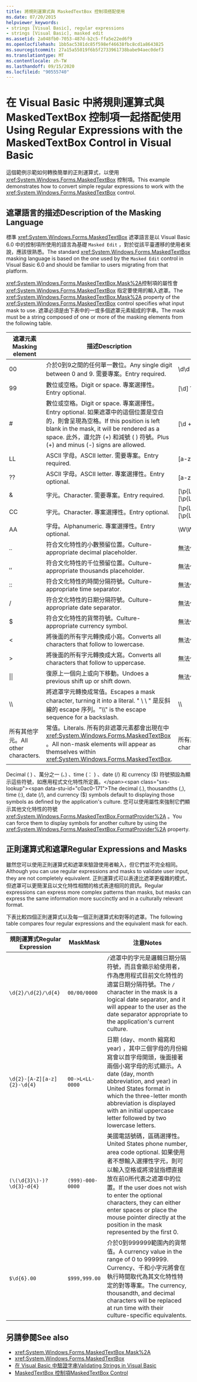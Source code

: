 ```yaml
---
title: 將規則運算式與 MaskedTextBox 控制項搭配使用
ms.date: 07/20/2015
helpviewer_keywords:
- strings [Visual Basic], regular expressions
- strings [Visual Basic], masked edit
ms.assetid: 2a048fb0-7053-487d-b2c5-ffa5e22ed6f9
ms.openlocfilehash: 1bb5ac5381dc85f598ef46638fbc8cd1a8643825
ms.sourcegitcommit: 27a15a55019f6b5f2733961738babe94aec0def3
ms.translationtype: MT
ms.contentlocale: zh-TW
ms.lasthandoff: 09/15/2020
ms.locfileid: "90555740"
---
```

# <a name="using-regular-expressions-with-the-maskedtextbox-control-in-visual-basic"></a><span data-ttu-id="c0ac0-102">在 Visual Basic 中將規則運算式與 MaskedTextBox 控制項一起搭配使用</span><span class="sxs-lookup"><span data-stu-id="c0ac0-102">Using Regular Expressions with the MaskedTextBox Control in Visual Basic</span></span>
<span data-ttu-id="c0ac0-103">這個範例示範如何轉換簡單的正則運算式，以使用 <xref:System.Windows.Forms.MaskedTextBox> 控制項。</span><span class="sxs-lookup"><span data-stu-id="c0ac0-103">This example demonstrates how to convert simple regular expressions to work with the <xref:System.Windows.Forms.MaskedTextBox> control.</span></span>  
  
## <a name="description-of-the-masking-language"></a><span data-ttu-id="c0ac0-104">遮罩語言的描述</span><span class="sxs-lookup"><span data-stu-id="c0ac0-104">Description of the Masking Language</span></span>  
 <span data-ttu-id="c0ac0-105">標準 <xref:System.Windows.Forms.MaskedTextBox> 遮罩語言是以 Visual Basic 6.0 中的控制項所使用的語言為基礎 `Masked Edit` ，對於從該平臺遷移的使用者來說，應該很熟悉。</span><span class="sxs-lookup"><span data-stu-id="c0ac0-105">The standard <xref:System.Windows.Forms.MaskedTextBox> masking language is based on the one used by the `Masked Edit` control in Visual Basic 6.0 and should be familiar to users migrating from that platform.</span></span>  
  
 <span data-ttu-id="c0ac0-106"><xref:System.Windows.Forms.MaskedTextBox.Mask%2A>控制項的屬性會 <xref:System.Windows.Forms.MaskedTextBox> 指定要使用的輸入遮罩。</span><span class="sxs-lookup"><span data-stu-id="c0ac0-106">The <xref:System.Windows.Forms.MaskedTextBox.Mask%2A> property of the <xref:System.Windows.Forms.MaskedTextBox> control specifies what input mask to use.</span></span> <span data-ttu-id="c0ac0-107">遮罩必須是由下表中的一或多個遮罩元素組成的字串。</span><span class="sxs-lookup"><span data-stu-id="c0ac0-107">The mask must be a string composed of one or more of the masking elements from the following table.</span></span>  
  
|<span data-ttu-id="c0ac0-108">遮罩元素</span><span class="sxs-lookup"><span data-stu-id="c0ac0-108">Masking element</span></span>|<span data-ttu-id="c0ac0-109">描述</span><span class="sxs-lookup"><span data-stu-id="c0ac0-109">Description</span></span>|<span data-ttu-id="c0ac0-110">正則運算式元素</span><span class="sxs-lookup"><span data-stu-id="c0ac0-110">Regular expression element</span></span>|  
|---------------------|-----------------|--------------------------------|  
|<span data-ttu-id="c0ac0-111">0</span><span class="sxs-lookup"><span data-stu-id="c0ac0-111">0</span></span>|<span data-ttu-id="c0ac0-112">介於0到9之間的任何單一數位。</span><span class="sxs-lookup"><span data-stu-id="c0ac0-112">Any single digit between 0 and 9.</span></span> <span data-ttu-id="c0ac0-113">需要專案。</span><span class="sxs-lookup"><span data-stu-id="c0ac0-113">Entry required.</span></span>|<span data-ttu-id="c0ac0-114">\d</span><span class="sxs-lookup"><span data-stu-id="c0ac0-114">\d</span></span>|  
|<span data-ttu-id="c0ac0-115">9</span><span class="sxs-lookup"><span data-stu-id="c0ac0-115">9</span></span>|<span data-ttu-id="c0ac0-116">數位或空格。</span><span class="sxs-lookup"><span data-stu-id="c0ac0-116">Digit or space.</span></span> <span data-ttu-id="c0ac0-117">專案選擇性。</span><span class="sxs-lookup"><span data-stu-id="c0ac0-117">Entry optional.</span></span>|<span data-ttu-id="c0ac0-118">[\d]？</span><span class="sxs-lookup"><span data-stu-id="c0ac0-118">[ \d]?</span></span>|  
|#|<span data-ttu-id="c0ac0-119">數位或空格。</span><span class="sxs-lookup"><span data-stu-id="c0ac0-119">Digit or space.</span></span> <span data-ttu-id="c0ac0-120">專案選擇性。</span><span class="sxs-lookup"><span data-stu-id="c0ac0-120">Entry optional.</span></span> <span data-ttu-id="c0ac0-121">如果遮罩中的這個位置是空白的，則會呈現為空格。</span><span class="sxs-lookup"><span data-stu-id="c0ac0-121">If this position is left blank in the mask, it will be rendered as a space.</span></span> <span data-ttu-id="c0ac0-122">此外，還允許 (+) 和減號 ( ) 符號。</span><span class="sxs-lookup"><span data-stu-id="c0ac0-122">Plus (+) and minus (-) signs are allowed.</span></span>|<span data-ttu-id="c0ac0-123">[\d +-]？</span><span class="sxs-lookup"><span data-stu-id="c0ac0-123">[ \d+-]?</span></span>|  
|<span data-ttu-id="c0ac0-124">L</span><span class="sxs-lookup"><span data-stu-id="c0ac0-124">L</span></span>|<span data-ttu-id="c0ac0-125">ASCII 字母。</span><span class="sxs-lookup"><span data-stu-id="c0ac0-125">ASCII letter.</span></span> <span data-ttu-id="c0ac0-126">需要專案。</span><span class="sxs-lookup"><span data-stu-id="c0ac0-126">Entry required.</span></span>|<span data-ttu-id="c0ac0-127">[a-zA-Z]</span><span class="sxs-lookup"><span data-stu-id="c0ac0-127">[a-zA-Z]</span></span>|  
|<span data-ttu-id="c0ac0-128">?</span><span class="sxs-lookup"><span data-stu-id="c0ac0-128">?</span></span>|<span data-ttu-id="c0ac0-129">ASCII 字母。</span><span class="sxs-lookup"><span data-stu-id="c0ac0-129">ASCII letter.</span></span> <span data-ttu-id="c0ac0-130">專案選擇性。</span><span class="sxs-lookup"><span data-stu-id="c0ac0-130">Entry optional.</span></span>|<span data-ttu-id="c0ac0-131">[a-z]？</span><span class="sxs-lookup"><span data-stu-id="c0ac0-131">[a-zA-Z]?</span></span>|  
|&|<span data-ttu-id="c0ac0-132">字元。</span><span class="sxs-lookup"><span data-stu-id="c0ac0-132">Character.</span></span> <span data-ttu-id="c0ac0-133">需要專案。</span><span class="sxs-lookup"><span data-stu-id="c0ac0-133">Entry required.</span></span>|<span data-ttu-id="c0ac0-134">[\p{Ll}\p{Lu}\p{Lt}\p{Lm}\p{Lo}]</span><span class="sxs-lookup"><span data-stu-id="c0ac0-134">[\p{Ll}\p{Lu}\p{Lt}\p{Lm}\p{Lo}]</span></span>|  
|<span data-ttu-id="c0ac0-135">C</span><span class="sxs-lookup"><span data-stu-id="c0ac0-135">C</span></span>|<span data-ttu-id="c0ac0-136">字元。</span><span class="sxs-lookup"><span data-stu-id="c0ac0-136">Character.</span></span> <span data-ttu-id="c0ac0-137">專案選擇性。</span><span class="sxs-lookup"><span data-stu-id="c0ac0-137">Entry optional.</span></span>|<span data-ttu-id="c0ac0-138">[\p{Ll}\p{Lu}\p{Lt}\p{Lm}\p{Lo}]?</span><span class="sxs-lookup"><span data-stu-id="c0ac0-138">[\p{Ll}\p{Lu}\p{Lt}\p{Lm}\p{Lo}]?</span></span>|  
|<span data-ttu-id="c0ac0-139">A</span><span class="sxs-lookup"><span data-stu-id="c0ac0-139">A</span></span>|<span data-ttu-id="c0ac0-140">字母。</span><span class="sxs-lookup"><span data-stu-id="c0ac0-140">Alphanumeric.</span></span> <span data-ttu-id="c0ac0-141">專案選擇性。</span><span class="sxs-lookup"><span data-stu-id="c0ac0-141">Entry optional.</span></span>|<span data-ttu-id="c0ac0-142">\W</span><span class="sxs-lookup"><span data-stu-id="c0ac0-142">\W</span></span>|  
|<span data-ttu-id="c0ac0-143">.</span><span class="sxs-lookup"><span data-stu-id="c0ac0-143">.</span></span>|<span data-ttu-id="c0ac0-144">符合文化特性的小數預留位置。</span><span class="sxs-lookup"><span data-stu-id="c0ac0-144">Culture-appropriate decimal placeholder.</span></span>|<span data-ttu-id="c0ac0-145">無法使用。</span><span class="sxs-lookup"><span data-stu-id="c0ac0-145">Not available.</span></span>|  
|<span data-ttu-id="c0ac0-146">,</span><span class="sxs-lookup"><span data-stu-id="c0ac0-146">,</span></span>|<span data-ttu-id="c0ac0-147">符合文化特性的千位預留位置。</span><span class="sxs-lookup"><span data-stu-id="c0ac0-147">Culture-appropriate thousands placeholder.</span></span>|<span data-ttu-id="c0ac0-148">無法使用。</span><span class="sxs-lookup"><span data-stu-id="c0ac0-148">Not available.</span></span>|  
|<span data-ttu-id="c0ac0-149">:</span><span class="sxs-lookup"><span data-stu-id="c0ac0-149">:</span></span>|<span data-ttu-id="c0ac0-150">符合文化特性的時間分隔符號。</span><span class="sxs-lookup"><span data-stu-id="c0ac0-150">Culture-appropriate time separator.</span></span>|<span data-ttu-id="c0ac0-151">無法使用。</span><span class="sxs-lookup"><span data-stu-id="c0ac0-151">Not available.</span></span>|  
|/|<span data-ttu-id="c0ac0-152">符合文化特性的日期分隔符號。</span><span class="sxs-lookup"><span data-stu-id="c0ac0-152">Culture-appropriate date separator.</span></span>|<span data-ttu-id="c0ac0-153">無法使用。</span><span class="sxs-lookup"><span data-stu-id="c0ac0-153">Not available.</span></span>|  
|$|<span data-ttu-id="c0ac0-154">符合文化特性的貨幣符號。</span><span class="sxs-lookup"><span data-stu-id="c0ac0-154">Culture-appropriate currency symbol.</span></span>|<span data-ttu-id="c0ac0-155">無法使用。</span><span class="sxs-lookup"><span data-stu-id="c0ac0-155">Not available.</span></span>|  
|\<|<span data-ttu-id="c0ac0-156">將後面的所有字元轉換成小寫。</span><span class="sxs-lookup"><span data-stu-id="c0ac0-156">Converts all characters that follow to lowercase.</span></span>|<span data-ttu-id="c0ac0-157">無法使用。</span><span class="sxs-lookup"><span data-stu-id="c0ac0-157">Not available.</span></span>|  
|>|<span data-ttu-id="c0ac0-158">將後面的所有字元轉換成大寫。</span><span class="sxs-lookup"><span data-stu-id="c0ac0-158">Converts all characters that follow to uppercase.</span></span>|<span data-ttu-id="c0ac0-159">無法使用。</span><span class="sxs-lookup"><span data-stu-id="c0ac0-159">Not available.</span></span>|  
|<span data-ttu-id="c0ac0-160">&#124;</span><span class="sxs-lookup"><span data-stu-id="c0ac0-160">&#124;</span></span>|<span data-ttu-id="c0ac0-161">復原上一個向上或向下移動。</span><span class="sxs-lookup"><span data-stu-id="c0ac0-161">Undoes a previous shift up or shift down.</span></span>|<span data-ttu-id="c0ac0-162">無法使用。</span><span class="sxs-lookup"><span data-stu-id="c0ac0-162">Not available.</span></span>|  
|<span data-ttu-id="c0ac0-163">&#92;</span><span class="sxs-lookup"><span data-stu-id="c0ac0-163">&#92;</span></span>|<span data-ttu-id="c0ac0-164">將遮罩字元轉換成常值。</span><span class="sxs-lookup"><span data-stu-id="c0ac0-164">Escapes a mask character, turning it into a literal.</span></span> <span data-ttu-id="c0ac0-165">" \\ \\ " 是反斜線的 escape 序列。</span><span class="sxs-lookup"><span data-stu-id="c0ac0-165">"\\\\" is the escape sequence for a backslash.</span></span>|<span data-ttu-id="c0ac0-166">&#92;</span><span class="sxs-lookup"><span data-stu-id="c0ac0-166">&#92;</span></span>|  
|<span data-ttu-id="c0ac0-167">所有其他字元。</span><span class="sxs-lookup"><span data-stu-id="c0ac0-167">All other characters.</span></span>|<span data-ttu-id="c0ac0-168">常值。</span><span class="sxs-lookup"><span data-stu-id="c0ac0-168">Literals.</span></span> <span data-ttu-id="c0ac0-169">所有的非遮罩元素都會出現在中 <xref:System.Windows.Forms.MaskedTextBox> 。</span><span class="sxs-lookup"><span data-stu-id="c0ac0-169">All non-mask elements will appear as themselves within <xref:System.Windows.Forms.MaskedTextBox>.</span></span>|<span data-ttu-id="c0ac0-170">所有其他字元。</span><span class="sxs-lookup"><span data-stu-id="c0ac0-170">All other characters.</span></span>|  
  
 <span data-ttu-id="c0ac0-171">Decimal ( ) 、萬分之一 (、) 、time (： ) 、date (/) 和 currency ($) 符號預設為顯示這些符號，如應用程式文化特性所定義。</span><span class="sxs-lookup"><span data-stu-id="c0ac0-171">The decimal (.), thousandths (,), time (:), date (/), and currency ($) symbols default to displaying those symbols as defined by the application's culture.</span></span> <span data-ttu-id="c0ac0-172">您可以使用屬性來強制它們顯示其他文化特性的符號 <xref:System.Windows.Forms.MaskedTextBox.FormatProvider%2A> 。</span><span class="sxs-lookup"><span data-stu-id="c0ac0-172">You can force them to display symbols for another culture by using the <xref:System.Windows.Forms.MaskedTextBox.FormatProvider%2A> property.</span></span>  
  
## <a name="regular-expressions-and-masks"></a><span data-ttu-id="c0ac0-173">正則運算式和遮罩</span><span class="sxs-lookup"><span data-stu-id="c0ac0-173">Regular Expressions and Masks</span></span>  
 <span data-ttu-id="c0ac0-174">雖然您可以使用正則運算式和遮罩來驗證使用者輸入，但它們並不完全相同。</span><span class="sxs-lookup"><span data-stu-id="c0ac0-174">Although you can use regular expressions and masks to validate user input, they are not completely equivalent.</span></span> <span data-ttu-id="c0ac0-175">正則運算式可以表達比遮罩更複雜的模式，但遮罩可以更簡潔且以文化特性相關的格式表達相同的資訊。</span><span class="sxs-lookup"><span data-stu-id="c0ac0-175">Regular expressions can express more complex patterns than masks, but masks can express the same information more succinctly and in a culturally relevant format.</span></span>  
  
 <span data-ttu-id="c0ac0-176">下表比較四個正則運算式以及每一個正則運算式和對等的遮罩。</span><span class="sxs-lookup"><span data-stu-id="c0ac0-176">The following table compares four regular expressions and the equivalent mask for each.</span></span>  
  
|<span data-ttu-id="c0ac0-177">規則運算式</span><span class="sxs-lookup"><span data-stu-id="c0ac0-177">Regular Expression</span></span>|<span data-ttu-id="c0ac0-178">Mask</span><span class="sxs-lookup"><span data-stu-id="c0ac0-178">Mask</span></span>|<span data-ttu-id="c0ac0-179">注意</span><span class="sxs-lookup"><span data-stu-id="c0ac0-179">Notes</span></span>|  
|------------------------|----------|-----------|  
|`\d{2}/\d{2}/\d{4}`|`00/00/0000`|<span data-ttu-id="c0ac0-180">`/`遮罩中的字元是邏輯日期分隔符號，而且會顯示給使用者，作為應用程式目前文化特性的適當日期分隔符號。</span><span class="sxs-lookup"><span data-stu-id="c0ac0-180">The `/` character in the mask is a logical date separator, and it will appear to the user as the date separator appropriate to the application's current culture.</span></span>|  
|`\d{2}-[A-Z][a-z]{2}-\d{4}`|`00->L<LL-0000`|<span data-ttu-id="c0ac0-181">日期 (day、month 縮寫和 year) ，其中三個字母的月份縮寫會以首字母開頭，後面接著兩個小寫字母的形式顯示。</span><span class="sxs-lookup"><span data-stu-id="c0ac0-181">A date (day, month abbreviation, and year) in United States format in which the three-letter month abbreviation is displayed with an initial uppercase letter followed by two lowercase letters.</span></span>|  
|`(\(\d{3}\)-)?\d{3}-d{4}`|`(999)-000-0000`|<span data-ttu-id="c0ac0-182">美國電話號碼，區碼選擇性。</span><span class="sxs-lookup"><span data-stu-id="c0ac0-182">United States phone number, area code optional.</span></span> <span data-ttu-id="c0ac0-183">如果使用者不想輸入選擇性字元，則可以輸入空格或將滑鼠指標直接放在前0所代表之遮罩中的位置。</span><span class="sxs-lookup"><span data-stu-id="c0ac0-183">If the user does not wish to enter the optional characters, they can either enter spaces or place the mouse pointer directly at the position in the mask represented by the first 0.</span></span>|  
|`$\d{6}.00`|`$999,999.00`|<span data-ttu-id="c0ac0-184">介於0到999999範圍內的貨幣值。</span><span class="sxs-lookup"><span data-stu-id="c0ac0-184">A currency value in the range of 0 to 999999.</span></span> <span data-ttu-id="c0ac0-185">Currency、千和小字元將會在執行時間取代為其文化特性特定的對等專案。</span><span class="sxs-lookup"><span data-stu-id="c0ac0-185">The currency, thousandth, and decimal characters will be replaced at run time with their culture-specific equivalents.</span></span>|  
  
## <a name="see-also"></a><span data-ttu-id="c0ac0-186">另請參閱</span><span class="sxs-lookup"><span data-stu-id="c0ac0-186">See also</span></span>

- <xref:System.Windows.Forms.MaskedTextBox.Mask%2A>
- <xref:System.Windows.Forms.MaskedTextBox>
- [<span data-ttu-id="c0ac0-187">在 Visual Basic 中驗證字串</span><span class="sxs-lookup"><span data-stu-id="c0ac0-187">Validating Strings in Visual Basic</span></span>](validating-strings.md)
- [<span data-ttu-id="c0ac0-188">MaskedTextBox 控制項</span><span class="sxs-lookup"><span data-stu-id="c0ac0-188">MaskedTextBox Control</span></span>](/dotnet/desktop/winforms/controls/maskedtextbox-control-windows-forms)

